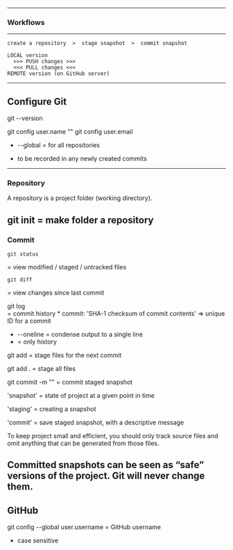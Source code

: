 --------------------------------------------------------------------------------
### Workflows
--------------------------------------------------------------------------------
```
create a repository  >  stage snapshot  >  commit snapshot
```
```
LOCAL version 
  >>> PUSH changes >>> 
  <<< PULL changes <<< 
REMOTE version (on GitHub server)
```
--------------------------------------------------------------------------------
## Configure Git

git --version

git config user.name "<fullName>"
git config user.email <email>
  + --global = for all repositories
  * to be recorded in any newly created commits
--------------------------------------------------------------------------------
### Repository

A repository is a project folder (working directory).

git init
  = make folder a repository
--------------------------------------------------------------------------------
### Commit

```
git status
```
  = view  modified / staged / untracked  files 

```
git diff
```
  = view changes since last commit

git log  
  = commit history
    * commit: 'SHA-1 checksum of commit contents' => unique ID for a commit  
  + --oneline = condense output to a single line
  + <filename> = only <filename> history


git add <filenames>
  = stage files for the next commit

git add .
  = stage all files

git commit  -m "<message>" 
  = commit staged snapshot


'snapshot' 
  = state of project at a given point in time

'staging'
  = creating a snapshot 

'commit'
  = save staged snapshot, with a descriptive message

To keep project small and efficient, you should only track source files and 
omit anything that can be generated from those files.

Committed snapshots can be seen as “safe” versions of the project. 
Git will never change them. 
--------------------------------------------------------------------------------
## GitHub

git config --global user.username <userName>
  = GitHub username
  * case sensitive
